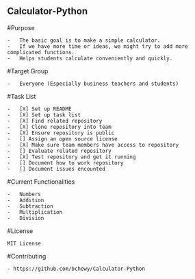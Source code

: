 ## Calculator-Python

#Purpose
```
- 	The basic goal is to make a simple calculator. 
-	If we have more time or ideas, we might try to add more complicated functions.
-	Helps students calculate conveniently and quickly.
```
#Target Group
```
-	Everyone (Especially business teachers and students)
```
#Task List
```
-	[X] Set up README
-	[X] Set up task list
-	[X] Find related repository
-	[X] Clone repository into team
-	[X] Ensure repository is public
-	[] Assign an open source license
-	[X] Make sure team members have access to repository
-	[] Evaluate related repository
-	[X] Test repository and get it running
-	[] Document how to work repository
-	[] Document issues encounted
```
#Current Functionalities
```
-	Numbers
-	Addition
- 	Subtraction
- 	Multiplication
- 	Division
```
#License
```
MIT License
```
#Contributing
```
- https://github.com/bchewy/Calculator-Python
```
